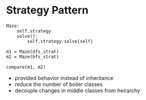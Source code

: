 # Strategy Pattern

```
Maze:
    self.strategy
    solve():
        self.strategy.solve(self)

m1 = Maze(dfs_strat)
m2 = Maze(bfs_strat)

compare(m1, m2)
```

- provided behavior instead of inheritance 
- reduce the number of boiler classes
- decouple changes in middle classes from heirarchy